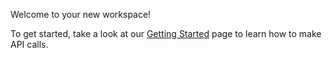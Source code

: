 Welcome to your new workspace!


To get started, take a look at our [Getting Started](?path=docs/getting-started/before-you-start.md#register-on-fiserv-developer-studio) page to learn how to make API calls.
